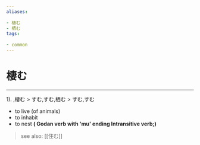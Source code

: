 ```yaml
---
aliases:
    
- 棲む
- 栖む
tags:
    
- common
---
```


# 棲む
---
1).
,棲む > すむ,すむ,栖む > すむ,すむ

- to live (of animals)
- to inhabit
- to nest
**( Godan verb with 'mu' ending Intransitive verb;)**
> see also:  [[住む]]
            